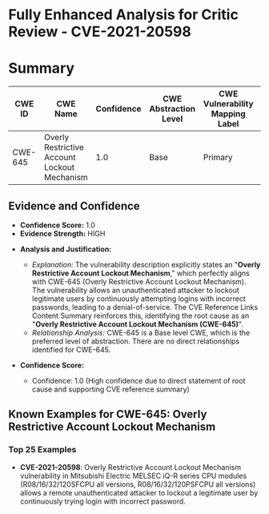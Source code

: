 # Fully Enhanced Analysis for Critic Review - CVE-2021-20598

# Summary
| CWE ID | CWE Name | Confidence | CWE Abstraction Level | CWE Vulnerability Mapping Label | CWE-Vulnerability Mapping Notes |
|---|---|---|---|---|---|
| CWE-645 | Overly Restrictive Account Lockout Mechanism | 1.0 | Base | Primary | Allowed |

## Evidence and Confidence

*   **Confidence Score:** 1.0
*   **Evidence Strength:** HIGH

- **Analysis and Justification:**
  - *Explanation:* The vulnerability description explicitly states an "**Overly Restrictive Account Lockout Mechanism**," which perfectly aligns with CWE-645 (Overly Restrictive Account Lockout Mechanism). The vulnerability allows an unauthenticated attacker to lockout legitimate users by continuously attempting logins with incorrect passwords, leading to a denial-of-service. The CVE Reference Links Content Summary reinforces this, identifying the root cause as an "**Overly Restrictive Account Lockout Mechanism (CWE-645)**".
  - *Relationship Analysis:* CWE-645 is a Base level CWE, which is the preferred level of abstraction. There are no direct relationships identified for CWE-645.

- **Confidence Score:**
  - Confidence: 1.0 (High confidence due to direct statement of root cause and supporting CVE reference summary)



## Known Examples for CWE-645: Overly Restrictive Account Lockout Mechanism
### Top 25 Examples
- **CVE-2021-20598**: Overly Restrictive Account Lockout Mechanism vulnerability in Mitsubishi Electric MELSEC iQ-R series CPU modules (R08/16/32/120SFCPU all versions, R08/16/32/120PSFCPU all versions) allows a remote unauthenticated attacker to lockout a legitimate user by continuously trying login with incorrect password.
